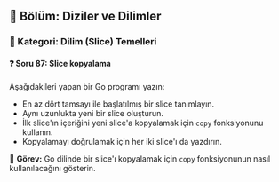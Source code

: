 ## 📘 Bölüm: Diziler ve Dilimler  
### 🔹 Kategori: Dilim (Slice) Temelleri  
#### ❓ Soru 87: Slice kopyalama

Aşağıdakileri yapan bir Go programı yazın:

- En az dört tamsayı ile başlatılmış bir slice tanımlayın.
- Aynı uzunlukta yeni bir slice oluşturun.
- İlk slice'ın içeriğini yeni slice'a kopyalamak için `copy` fonksiyonunu kullanın.
- Kopyalamayı doğrulamak için her iki slice'ı da yazdırın.

🔧 **Görev:** Go dilinde bir slice'ı kopyalamak için `copy` fonksiyonunun nasıl kullanılacağını gösterin.
